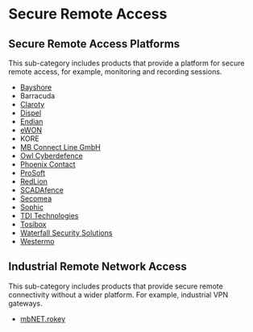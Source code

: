 # Secure Remote Access

## Secure Remote Access Platforms
This sub-category includes products that provide a platform for secure remote access, for example, monitoring and recording sessions.
* [Bayshore](https://www.bayshorenetworks.com)
* Barracuda
* [Claroty](https://www.claroty.com/)
* [Dispel](https://dispel.io/)
* [Endian](https://www.endian.com/)
* [eWON](https://www.ewon.biz/)
* KORE
* [MB Connect Line GmbH](https://mbconnectline.com/)
* [Owl Cyberdefence](https://owlcyberdefense.com/)
* [Phoenix Contact](https://www.phoenixcontact.com/)
* [ProSoft](https://www.prosoft-technology.com/)
* [RedLion](https://www.redlion.net/)
* [SCADAfence](https://www.scadafence.com/)
* [Secomea](https://www.secomea.com/)
* [Sophic](https://www.iecyber.co.il)
* [TDI Technologies](https://www.tditechnologies.com/)
* [Tosibox](https://www.tosibox.com/)
* [Waterfall Security Solutions](https://waterfall-security.com/)
* [Westermo](https://www.westermo.com/solutions/weconnect)


## Industrial Remote Network Access 
This sub-category includes products that provide secure remote connectivity without a wider platform. For example, industrial VPN gateways.

* [mbNET.rokey](https://www.mbconnectline.com/en/produkte/mbnetrokey.html)
